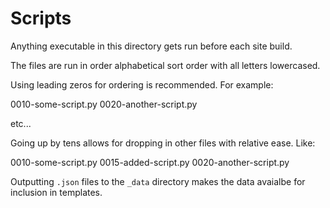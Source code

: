 # Scripts

Anything executable in this directory gets
run before each site build. 

The files are run in order alphabetical
sort order with all letters lowercased. 

Using leading zeros for ordering is
recommended. For example:

0010-some-script.py
0020-another-script.py

etc...

Going up by tens allows for dropping
in other files with relative ease. Like:


0010-some-script.py
0015-added-script.py
0020-another-script.py

Outputting `.json` files to the `_data`
directory makes the data avaialbe
for inclusion in templates. 

